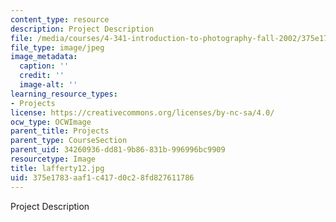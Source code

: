 ```yaml
---
content_type: resource
description: Project Description
file: /media/courses/4-341-introduction-to-photography-fall-2002/375e1783aaf1c417d0c28fd827611786_lafferty12.jpg
file_type: image/jpeg
image_metadata:
  caption: ''
  credit: ''
  image-alt: ''
learning_resource_types:
- Projects
license: https://creativecommons.org/licenses/by-nc-sa/4.0/
ocw_type: OCWImage
parent_title: Projects
parent_type: CourseSection
parent_uid: 34260936-dd81-9b86-831b-996996bc9909
resourcetype: Image
title: lafferty12.jpg
uid: 375e1783-aaf1-c417-d0c2-8fd827611786
---
```

Project Description